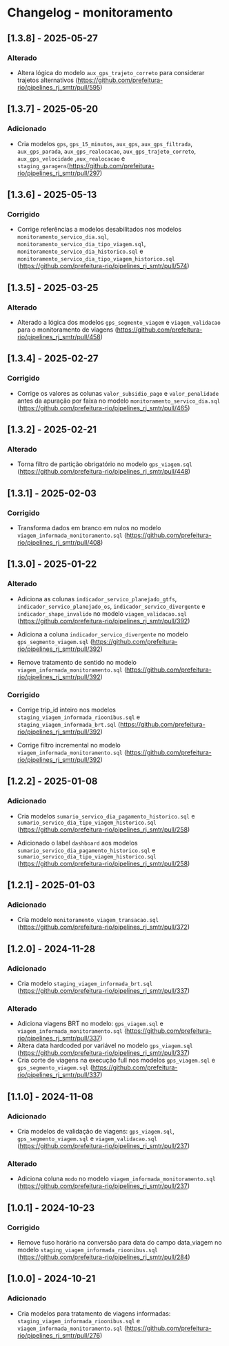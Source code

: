 # Changelog - monitoramento

## [1.3.8] - 2025-05-27

### Alterado

- Altera lógica do modelo `aux_gps_trajeto_correto` para considerar trajetos alternativos (https://github.com/prefeitura-rio/pipelines_rj_smtr/pull/595)

## [1.3.7] - 2025-05-20

### Adicionado

 - Cria modelos `gps`, `gps_15_minutos`, `aux_gps`, `aux_gps_filtrada`, `aux_gps_parada`, `aux_gps_realocacao`, `aux_gps_trajeto_correto`, `aux_gps_velocidade` ,`aux_realocacao` e `staging_garagens`(https://github.com/prefeitura-rio/pipelines_rj_smtr/pull/297)

## [1.3.6] - 2025-05-13

### Corrigido

- Corrige referências a modelos desabilitados nos modelos `monitoramento_servico_dia.sql`, `monitoramento_servico_dia_tipo_viagem.sql`, `monitoramento_servico_dia_historico.sql` e `monitoramento_servico_dia_tipo_viagem_historico.sql` (https://github.com/prefeitura-rio/pipelines_rj_smtr/pull/574)

## [1.3.5] - 2025-03-25

### Alterado

- Alterado a lógica dos modelos `gps_segmento_viagem` e `viagem_validacao` para o monitoramento de viagens (https://github.com/prefeitura-rio/pipelines_rj_smtr/pull/458)

## [1.3.4] - 2025-02-27

### Corrigido
- Corrige os valores as colunas `valor_subsidio_pago` e `valor_penalidade` antes da apuração por faixa no modelo `monitoramento_servico_dia.sql` (https://github.com/prefeitura-rio/pipelines_rj_smtr/pull/465)

## [1.3.2] - 2025-02-21

### Alterado
- Torna filtro de partição obrigatório no modelo `gps_viagem.sql` (https://github.com/prefeitura-rio/pipelines_rj_smtr/pull/448)

## [1.3.1] - 2025-02-03

### Corrigido

- Transforma dados em branco em nulos no modelo `viagem_informada_monitoramento.sql` (https://github.com/prefeitura-rio/pipelines_rj_smtr/pull/408)


## [1.3.0] - 2025-01-22

### Alterado

- Adiciona as colunas `indicador_servico_planejado_gtfs`, `indicador_servico_planejado_os`, `indicador_servico_divergente` e `indicador_shape_invalido` no modelo `viagem_validacao.sql` (https://github.com/prefeitura-rio/pipelines_rj_smtr/pull/392)

- Adiciona a coluna `indicador_servico_divergente` no modelo `gps_segmento_viagem.sql` (https://github.com/prefeitura-rio/pipelines_rj_smtr/pull/392)

- Remove tratamento de sentido no modelo `viagem_informada_monitoramento.sql` (https://github.com/prefeitura-rio/pipelines_rj_smtr/pull/392)

### Corrigido

- Corrige trip_id inteiro nos modelos `staging_viagem_informada_rioonibus.sql` e `staging_viagem_informada_brt.sql` (https://github.com/prefeitura-rio/pipelines_rj_smtr/pull/392)

- Corrige filtro incremental no modelo `viagem_informada_monitoramento.sql` (https://github.com/prefeitura-rio/pipelines_rj_smtr/pull/392)

## [1.2.2] - 2025-01-08

### Adicionado

- Cria modelos `sumario_servico_dia_pagamento_historico.sql` e `sumario_servico_dia_tipo_viagem_historico.sql` (https://github.com/prefeitura-rio/pipelines_rj_smtr/pull/258)

- Adicionado o label `dashboard` aos modelos `sumario_servico_dia_pagamento_historico.sql` e `sumario_servico_dia_tipo_viagem_historico.sql` (https://github.com/prefeitura-rio/pipelines_rj_smtr/pull/258)

## [1.2.1] - 2025-01-03

### Adicionado
- Cria modelo `monitoramento_viagem_transacao.sql` (https://github.com/prefeitura-rio/pipelines_rj_smtr/pull/372)

## [1.2.0] - 2024-11-28

### Adicionado
- Cria modelo `staging_viagem_informada_brt.sql` (https://github.com/prefeitura-rio/pipelines_rj_smtr/pull/337)

### Alterado
- Adiciona viagens BRT no modelo: `gps_viagem.sql` e `viagem_informada_monitoramento.sql` (https://github.com/prefeitura-rio/pipelines_rj_smtr/pull/337)
- Altera data hardcoded por variável no modelo `gps_viagem.sql` (https://github.com/prefeitura-rio/pipelines_rj_smtr/pull/337)
- Cria corte de viagens na execução full nos modelos `gps_viagem.sql` e `gps_segmento_viagem.sql` (https://github.com/prefeitura-rio/pipelines_rj_smtr/pull/337)

## [1.1.0] - 2024-11-08

### Adicionado
- Cria modelos de validação de viagens: `gps_viagem.sql`, `gps_segmento_viagem.sql` e `viagem_validacao.sql` (https://github.com/prefeitura-rio/pipelines_rj_smtr/pull/237)

### Alterado
- Adiciona coluna `modo` no modelo `viagem_informada_monitoramento.sql` (https://github.com/prefeitura-rio/pipelines_rj_smtr/pull/237)

## [1.0.1] - 2024-10-23

### Corrigido
- Remove fuso horário na conversão para data do campo data_viagem no modelo `staging_viagem_informada_rioonibus.sql` (https://github.com/prefeitura-rio/pipelines_rj_smtr/pull/284)

## [1.0.0] - 2024-10-21

### Adicionado
- Cria modelos para tratamento de viagens informadas: `staging_viagem_informada_rioonibus.sql` e `viagem_informada_monitoramento.sql` (https://github.com/prefeitura-rio/pipelines_rj_smtr/pull/276)
